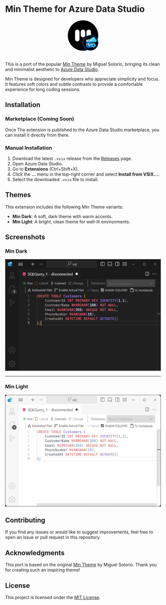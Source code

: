 # Min Theme for Azure Data Studio

<div align="center">
  <img src="https://github.com/JVtristaoAC/min-theme-azure/blob/main/resources/icon.png?raw=true" height="100" alt="min-theme-azure-icon" />
</div>
<br />

This is a port of the popular [Min Theme](https://github.com/miguelsolorio/min-theme) by Miguel Solorio, bringing its clean and minimalist aesthetic to [Azure Data Studio](https://learn.microsoft.com/en-us/sql/azure-data-studio/).

Min Theme is designed for developers who appreciate simplicity and focus. It features soft colors and subtle contrasts to provide a comfortable experience for long coding sessions.

## Installation

### Marketplace (Coming Soon)

Once The extension is published to the Azure Data Studio marketplace, you can install it directly from there.

### Manual Installation

1. Download the latest `.vsix` release from the [Releases](https://github.com/your-repo-link/releases) page.
2. Open Azure Data Studio.
3. Go to **Extensions** (Ctrl+Shift+X).
4. Click the **...** menu in the top-right corner and select **Install from VSIX...**.
5. Select the downloaded `.vsix` file to install.

## Themes

This extension includes the following Min Theme variants:

- **Min Dark**: A soft, dark theme with warm accents.
- **Min Light**: A bright, clean theme for well-lit environments.

## Screenshots

### Min Dark

<div align="center">
  <img src="https://github.com/JVtristaoAC/min-theme-azure/blob/main/resources/screenshots/dark-mode.png?raw=true" alt="dark-mode-screenshot" />
</div>

---

### Min Light

<div align="center">
  <img src="https://github.com/JVtristaoAC/min-theme-azure/blob/main/resources/screenshots/light-mode.png?raw=true" alt="light-mode-screenshot" />
</div>

## Contributing

If you find any issues or would like to suggest improvements, feel free to open an issue or pull request in this repository.

## Acknowledgments

This port is based on the original [Min Theme](https://github.com/miguelsolorio/min-theme) by Miguel Solorio. Thank you for creating such an inspiring theme!

## License

This project is licensed under the [MIT License](LICENSE).
